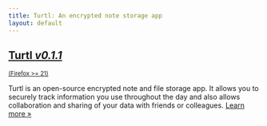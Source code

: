 ```yaml
---
title: Turtl: An encrypted note storage app
layout: default
---
```


<div class="button-row">
    <div class="button huge firefox">
        <a href="/download/firefox-latest.xpi">
            <h2>Turtl <em>v0.1.1</em></h2>
            <small>(Firefox >= 21)</small>
        </a>
    </div>
    <!--
    <div class="button huge chrome">
        <a href="/download/chrome-latest.123">
            <h2>Turtl <em>v0.1.1</em></h2>
            <small>(Chrome >= 69)</small>
        </a>
    </div>
    -->
</div>

Turtl is an open-source encrypted note and file storage app. It allows you to
securely track information you use throughout the day and also allows
collaboration and sharing of your data with friends or colleagues. [Learn more
&raquo;](/about)
